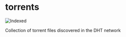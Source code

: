 torrents 
========
![Indexed](https://img.shields.io/badge/indexed-143792-blue)

Collection of torrent files discovered in the DHT network
